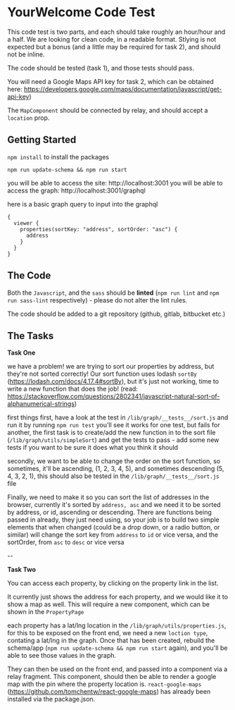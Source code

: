 # YourWelcome Code Test

This code test is two parts, and each should take roughly an hour/hour and a half. We are looking for clean code, in a readable format. Stlying is not expected but a bonus (and a little may be required for task 2), and should not be inline.

The code should be tested (task 1), and those tests should pass.

You will need a Google Maps API key for task 2, which can be obtained here: https://developers.google.com/maps/documentation/javascript/get-api-key)

The `MapComponent` should be connected by relay, and should accept a `location` prop.

## Getting Started

```npm install``` to install the packages

```npm run update-schema && npm run start```

you will be able to access the site: http://localhost:3001
you will be able to access the graph: http://localhost:3001/graphql

here is a basic graph query to input into the graphql
```
{
  viewer {
    properties(sortKey: "address", sortOrder: "asc") {
      address
    }
  }
}
```

## The Code

Both the `Javascript`, and the `sass` should be **linted** (`npm run lint` and `npm run sass-lint` respectively) - please do not alter the lint rules.

The code should be added to a git repository (github, gitlab, bitbucket etc.)

## The Tasks

**Task One**

we have a problem! we are trying to sort our properties by address, but they're not sorted correctly! Our sort function uses lodash `sortBy` (https://lodash.com/docs/4.17.4#sortBy), but it's just not working, time to write a new function that does the job! (read: https://stackoverflow.com/questions/2802341/javascript-natural-sort-of-alphanumerical-strings)

first things first, have a look at the test in `/lib/graph/__tests__/sort.js` and run it by running `npm run test` you'll see it works for one test, but fails for another, the first task is to create/add the new function in to the sort file (`/lib/graph/utils/simpleSort`) and get the tests to pass - add some new tests if you want to be sure it does what you think it should

secondly, we want to be able to change the order on the sort function, so sometimes, it'll be ascending, (1, 2, 3, 4, 5), and sometimes descending (5, 4, 3, 2, 1), this should also be tested in the `/lib/graph/__tests__/sort.js` file

Finally, we need to make it so you can sort the list of addresses in the browser, currently it's sorted by `address, asc` and we need it to be sorted by address, or id, ascending or descending. There are functions being passed in already, they just need using, so your job is to build two simple elements that when changed (could be a drop down, or a radio button, or similar) will change the sort key from `address` to `id` or vice versa, and the sortOrder, from `asc` to `desc` or vice versa

--

**Task Two**

You can access each property, by clicking on the property link in the list.

It currently just shows the address for each property, and we would like it to show a map as well. This will require a new component, which can be shown in the `PropertyPage`

each property has a lat/lng location in the `/lib/graph/utils/properties.js`, for this to be exposed on the front end, we need a new `loction type`, contating a lat/lng in the graph. Once that has been created, rebuild the schema/app (`npm run update-schema && npm run start` again), and you'll be able to see those values in the graph.

They can then be used on the front end, and passed into a component via a relay fragment. This component, should then be able to render a google map with the pin where the property location is. `react-google-maps` (https://github.com/tomchentw/react-google-maps) has already been installed via the package.json.
